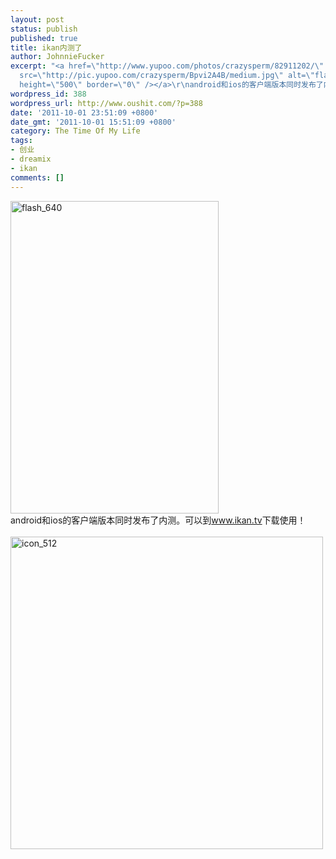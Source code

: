 ```yaml
---
layout: post
status: publish
published: true
title: ikan内测了
author: JohnnieFucker
excerpt: "<a href=\"http://www.yupoo.com/photos/crazysperm/82911202/\" title=\"flash_640\"><img
  src=\"http://pic.yupoo.com/crazysperm/Bpvi2A4B/medium.jpg\" alt=\"flash_640\" width=\"333\"
  height=\"500\" border=\"0\" /></a>\r\nandroid和ios的客户端版本同时发布了内测。可以到<a href=\"http://www.ikan.tv\">www.ikan.tv</a>下载使用！\r\n"
wordpress_id: 388
wordpress_url: http://www.oushit.com/?p=388
date: '2011-10-01 23:51:09 +0800'
date_gmt: '2011-10-01 15:51:09 +0800'
category: The Time Of My Life
tags:
- 创业
- dreamix
- ikan
comments: []
---
```

<p><a href="http://www.yupoo.com/photos/crazysperm/82911202/" title="flash_640"><img src="http://pic.yupoo.com/crazysperm/Bpvi2A4B/medium.jpg" alt="flash_640" width="333" height="500" border="0" /></a><br />
android和ios的客户端版本同时发布了内测。可以到<a href="http://www.ikan.tv">www.ikan.tv</a>下载使用！<br />
<!--break--><a id="more-388"></a><br />
<a href="http://www.yupoo.com/photos/crazysperm/82911203/" title="icon_512"><img src="http://pic.yupoo.com/crazysperm/Bpvi5UZm/medium.jpg" alt="icon_512" width="500" height="500" border="0" /></a></p>
